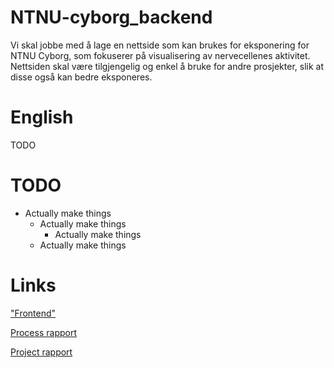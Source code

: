 # NTNU-cyborg_backend
Vi skal jobbe med å lage en nettside som kan brukes for eksponering for NTNU Cyborg, som fokuserer på visualisering av nervecellenes aktivitet. Nettsiden skal være tilgjengelig og enkel å bruke for andre prosjekter, slik at disse også kan bedre eksponeres.

# English
TODO

# TODO
* Actually make things
  * Actually make things
      * Actually make things
  * Actually make things
  
# Links
["Frontend"](https://github.com/Astroxslurg/ntnu-cyborg_node)

[Process rapport](https://v2.overleaf.com/project/5c473ca230ca6e167b9474d2)

[Project rapport](https://v2.overleaf.com/project/5c4779fd69b6f03a8ca16835)

